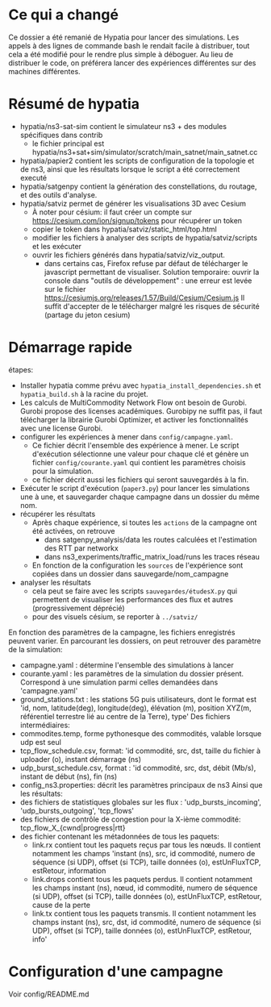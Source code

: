 # Ce qui a changé

Ce dossier a été remanié de Hypatia pour lancer des simulations. Les appels à des lignes de commande bash le rendait facile à distribuer, tout cela a été modifié pour le rendre plus simple à déboguer. Au lieu de distribuer le code, on préférera lancer des expériences différentes sur des machines différentes.	

# Résumé de hypatia

+ hypatia/ns3-sat-sim contient le simulateur ns3 + des modules spécifiques dans contrib
	+ le fichier principal est hypatia/ns3+sat+sim/simulator/scratch/main_satnet/main_satnet.cc
+ hypatia/papier2 contient les scripts de configuration de la topologie et de ns3, ainsi que les résultats lorsque le script a été correctement executé
+ hypatia/satgenpy contient la génération des constellations, du routage, et des outils d'analyse.
+ hypatia/satviz permet de générer les visualisations 3D avec Cesium
	+ À noter pour césium: il faut créer un compte sur https://cesium.com/ion/signup/tokens pour récupérer un token
	+  copier le token dans hypatia/satviz/static_html/top.html
	+  modifier les fichiers à analyser des scripts de hypatia/satviz/scripts et les exécuter
	+  ouvrir les fichiers générés dans hypatia/satviz/viz_output.
		+  dans certains cas, Firefox refuse par défaut de télécharger le javascript permettant de visualiser. Solution temporaire: ouvrir la console dans "outils de développement" : une erreur est levée sur le fichier https://cesiumjs.org/releases/1.57/Build/Cesium/Cesium.js Il suffit d'accepter de le télécharger malgré les risques de sécurité (partage du jeton cesium)


# Démarrage rapide

étapes:
 + Installer hypatia comme prévu avec `hypatia_install_dependencies.sh` et `hypatia_build.sh` à la racine du projet. 
 + Les calculs de MultiCommodity Network Flow ont besoin de Gurobi. Gurobi propose des licenses académiques. Gurobipy ne suffit pas, il faut télécharger la librairie Gurobi Optimizer, et activer les fonctionnalités avec une license Gurobi.
 + configurer les expériences à mener dans `config/campagne.yaml`.
	+ Ce fichier décrit l'ensemble des expérience à mener. Le script d'exécution sélectionne une valeur pour chaque clé et génère un fichier `config/courante.yaml` qui contient les paramètres choisis pour la simulation.
	+ ce fichier décrit aussi les fichiers qui seront sauvegardés à la fin.
 + Exécuter le script d'exécution (`paper3.py`) pour lancer les simulations une à une, et sauvegarder chaque campagne dans un dossier du même nom.
 + récupérer les résultats
	+ Après chaque expérience, si toutes les `actions` de la campagne ont été activées, on retrouve
		+ dans satgenpy_analysis/data les routes calculées et l'estimation des RTT par networkx
		+ dans ns3_experiments/traffic_matrix_load/runs les traces réseau
	+ En fonction de la configuration les `sources` de l'expérience sont copiées dans un dossier dans sauvegarde/nom_campagne
+ analyser les résultats
	+ cela peut se faire avec les scripts `sauvegardes/étudesX.py` qui permettent de visualiser les performances des flux et autres (progressivement déprécié)
	+ pour des visuels césium, se reporter à `../satviz/` 


En fonction des paramètres de la campagne, les fichiers enregistrés peuvent varier. En parcourant les dossiers, on peut retrouver des paramètre de la simulation:
 - campagne.yaml : détermine l'ensemble des simulations à lancer
 - courante.yaml : les paramètres de la simulation du dossier présent. Correspond à une simulation parmi celles demandées dans 'campagne.yaml'
 - ground_stations.txt : les stations 5G puis utilisateurs, dont le format est 'id, nom, latitude(deg), longitude(deg), élévation (m), position XYZ(m, référentiel terrestre lié au centre de la Terre), type'
 Des fichiers intermédiaires:
 - commodites.temp, forme pythonesque des commodités, valable lorsque udp est seul
 - tcp_flow_schedule.csv, format: 'id commodité, src, dst, taille du fichier à uploader (o), instant démarrage (ns)
 - udp_burst_schedule.csv, format : 'id commodité, src, dst, débit (Mb/s), instant de début (ns), fin (ns)
  - config_ns3.properties: décrit les paramètres principaux de ns3
 Ainsi que les résultats:
 - des fichiers de statistiques globales sur les flux : 'udp_bursts_incoming', 'udp_bursts_outgoing', 'tcp_flows'
 - des fichiers de contrôle de congestion pour la X-ième commodité: tcp_flow_X_{cwnd|progress|rtt}
 - des fichier contenant les métadonnées de tous les paquets:
   * link.rx contient tout les paquets reçus par tous les nœuds. Il contient notamment les champs 'instant (ns), src, id commodité, numero de séquence (si UDP), offset (si TCP), taille données (o), estUnFluxTCP, estRetour, information
   * link.drops contient tous les paquets perdus. Il contient notamment les champs instant (ns), nœud, id commodité, numero de séquence (si UDP), offset (si TCP), taille données (o), estUnFluxTCP, estRetour, cause de la perte
   * link.tx contient tous les paquets transmis. Il contient notamment les champs instant (ns), src, dst, id commodité, numero de séquence (si UDP), offset (si TCP), taille données (o), estUnFluxTCP, estRetour, info'

# Configuration d'une campagne

Voir config/README.md


